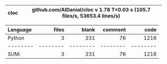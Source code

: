 cloc|github.com/AlDanial/cloc v 1.78  T=0.03 s (105.7 files/s, 53653.4 lines/s)
--- | ---

Language|files|blank|comment|code
:-------|-------:|-------:|-------:|-------:
Python|3|231|76|1216
--------|--------|--------|--------|--------
SUM:|3|231|76|1216
